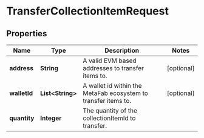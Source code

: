 

# TransferCollectionItemRequest


## Properties

| Name | Type | Description | Notes |
|------------ | ------------- | ------------- | -------------|
|**address** | **String** | A valid EVM based addresses to transfer items to. |  [optional] |
|**walletId** | **List&lt;String&gt;** | A wallet id within the MetaFab ecosystem to transfer items to. |  [optional] |
|**quantity** | **Integer** | The quantity of the collectionItemId to transfer. |  |



